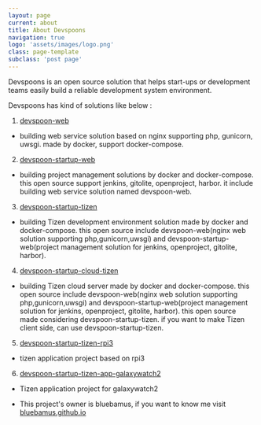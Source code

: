 ```yaml
---
layout: page
current: about
title: About Devspoons
navigation: true
logo: 'assets/images/logo.png'
class: page-template
subclass: 'post page'
---
```


Devspoons is an open source solution that helps start-ups or development teams easily build a reliable development system environment.

Devspoons has kind of solutions like below :

1. [devspoon-web](https://github.com/devspoons/devspoon-web)
- building web service solution based on nginx supporting php, gunicorn, uwsgi. made by docker, support docker-compose.
   
2. [devspoon-startup-web](https://github.com/devspoons/devspoon-startup-web)
- building project management solutions by docker and docker-compose. this open source support jenkins, gitolite, openproject, harbor. it include building web service solution named devspoon-web.
   
3. [devspoon-startup-tizen](https://github.com/devspoons/devspoon-startup-tizen)
- building Tizen development environment solution made by docker and docker-compose. this open source include devspoon-web(nginx web solution supporting php,gunicorn,uwsgi) and devspoon-startup-web(project management solution for jenkins, openproject, gitolite, harbor).
   
4. [devspoon-startup-cloud-tizen](https://github.com/devspoons/devspoon-startup-cloud-tizen)
- building Tizen cloud server made by docker and docker-compose. this open source include devspoon-web(nginx web solution supporting php,gunicorn,uwsgi) and devspoon-startup-web(project management solution for jenkins, openproject, gitolite, harbor). this open source made considering devspoon-startup-tizen. if you want to make Tizen client side, can use devspoon-startup-tizen.
   
5. [devspoon-startup-tizen-rpi3](https://github.com/devspoons/devspoon-startup-tizen-rpi3)
- tizen application project based on rpi3
   
6. [devspoon-startup-tizen-app-galaxywatch2](https://github.com/devspoons/devspoon-startup-tizen-app-galaxywatch2)
- Tizen application project for galaxywatch2

* This project's owner is bluebamus, if you want to know me visit [bluebamus.github.io](https://bluebamus.github.io)
